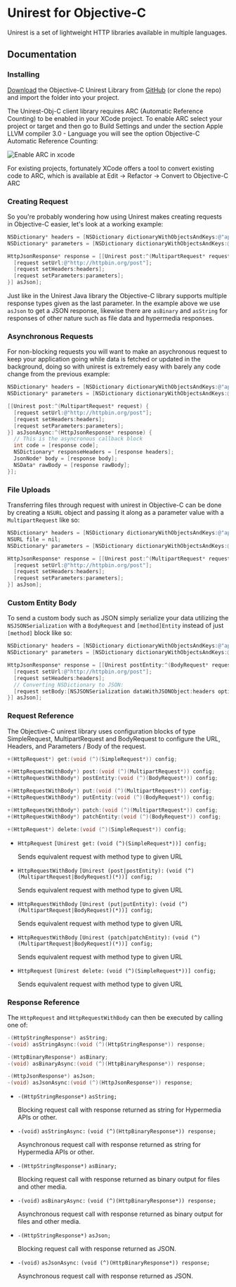 # Unirest for Objective-C

Unirest is a set of lightweight HTTP libraries available in multiple languages.

Documentation
-------------------

### Installing
<a href="https://github.com/Mashape/unirest-obj-c/archive/master.zip">Download</a> the Objective-C Unirest Library from <a href="https://github.com/Mashape/unirest-obj-c">GitHub</a> (or clone the repo) and import the folder into your project.

The Unirest-Obj-C client library requires ARC (Automatic Reference Counting) to be enabled in your XCode project. To enable ARC select your project or target and then go to Build Settings and under the section Apple LLVM compiler 3.0 - Language you will see the option Objective-C Automatic Reference Counting:

<img src="http://unirest.io/img/arc-enable.png" alt="Enable ARC in xcode"/>

For existing projects, fortunately XCode offers a tool to convert existing code to ARC, which is available at Edit -> Refactor  -> Convert to Objective-C ARC

### Creating Request
So you're probably wondering how using Unirest makes creating requests in Objective-C easier, let's look at a working example:

```objective-c
NSDictionary* headers = [NSDictionary dictionaryWithObjectsAndKeys:@"application/json", @"accept", nil];
NSDictionary* parameters = [NSDictionary dictionaryWithObjectsAndKeys:@"value", @"parameter", @"bar", @"foo", nil];

HttpJsonResponse* response = [[Unirest post:^(MultipartRequest* request) {
  [request setUrl:@"http://httpbin.org/post"];
  [request setHeaders:headers];
  [request setParameters:parameters];
}] asJson];
```
    
Just like in the Unirest Java library the Objective-C library supports multiple response types given as the last parameter. In the example above we use `asJson` to get a JSON response, likewise there are `asBinary` and `asString` for responses of other nature such as file data and hypermedia responses.

### Asynchronous Requests
For non-blocking requests you will want to make an asychronous request to keep your application going while data is fetched or updated in the background, doing so with unirest is extremely easy with barely any code change from the previous example:

```objective-c
NSDictionary* headers = [NSDictionary dictionaryWithObjectsAndKeys:@"application/json", @"accept", nil];
NSDictionary* parameters = [NSDictionary dictionaryWithObjectsAndKeys:@"value", @"parameter", @"bar", @"foo", nil];

[[Unirest post:^(MultipartRequest* request) {
  [request setUrl:@"http://httpbin.org/post"];
  [request setHeaders:headers];
  [request setParameters:parameters];
}] asJsonAsync:^(HttpJsonResponse* response) {
  // This is the asyncronous callback block
  int code = [response code];
  NSDictionary* responseHeaders = [response headers];
  JsonNode* body = [response body];
  NSData* rawBody = [response rawBody];
}];
```

### File Uploads
Transferring files through request with unirest in Objective-C can be done by creating a `NSURL` object and passing it along as a parameter value with a `MultipartRequest` like so:

```objective-c
NSDictionary* headers = [NSDictionary dictionaryWithObjectsAndKeys:@"application/json", @"accept", nil];
NSURL file = nil;
NSDictionary* parameters = [NSDictionary dictionaryWithObjectsAndKeys:@"value", @"parameter", file, @"file", nil];

HttpJsonResponse* response = [[Unirest post:^(MultipartRequest* request) {
  [request setUrl:@"http://httpbin.org/post"];
  [request setHeaders:headers];
  [request setParameters:parameters];
}] asJson];
```
 
### Custom Entity Body
To send a custom body such as JSON simply serialize your data utilizing the `NSJSONSerialization` with a `BodyRequest` and `[method]Entity` instead of just `[method]` block like so:

```objective-c
NSDictionary* headers = [NSDictionary dictionaryWithObjectsAndKeys:@"application/json", @"accept", nil];
NSDictionary* parameters = [NSDictionary dictionaryWithObjectsAndKeys:@"value", @"parameter", @"bar", @"foo", nil];

HttpJsonResponse* response = [[Unirest postEntity:^(BodyRequest* request) {
  [request setUrl:@"http://httpbin.org/post"];
  [request setHeaders:headers];
  // Converting NSDictionary to JSON:
  [request setBody:[NSJSONSerialization dataWithJSONObject:headers options:0 error:nil]];
}] asJson];
```

### Request Reference
The Objective-C unirest library uses configuration blocks of type SimpleRequest, MultipartRequest and BodyRequest to configure the URL, Headers, and Parameters / Body of the request.

```objective-c
+(HttpRequest*) get:(void (^)(SimpleRequest*)) config;

+(HttpRequestWithBody*) post:(void (^)(MultipartRequest*)) config;
+(HttpRequestWithBody*) postEntity:(void (^)(BodyRequest*)) config;

+(HttpRequestWithBody*) put:(void (^)(MultipartRequest*)) config;
+(HttpRequestWithBody*) putEntity:(void (^)(BodyRequest*)) config;

+(HttpRequestWithBody*) patch:(void (^)(MultipartRequest*)) config;
+(HttpRequestWithBody*) patchEntity:(void (^)(BodyRequest*)) config;

+(HttpRequest*) delete:(void (^)(SimpleRequest*)) config;
```

- `HttpRequest` `[Unirest get:` `(void (^)(SimpleRequest*))] config;`  
  
  Sends equivalent request with method type to given URL
- `HttpRequestWithBody` `[Unirest (post|postEntity):` `(void (^)(MultipartRequest|BodyRequest)(*))] config;`  
  
  Sends equivalent request with method type to given URL
- `HttpRequestWithBody` `[Unirest (put|putEntity):` `(void (^)(MultipartRequest|BodyRequest)(*))] config;`  
  
  Sends equivalent request with method type to given URL
- `HttpRequestWithBody` `[Unirest (patch|patchEntity):` `(void (^)(MultipartRequest|BodyRequest)(*))] config;`  
  
  Sends equivalent request with method type to given URL
- `HttpRequest` `[Unirest delete:` `(void (^)(SimpleRequest*))] config;`  
  
  Sends equivalent request with method type to given URL


### Response Reference
The `HttpRequest` and `HttpRequestWithBody` can then be executed by calling one of:

```objective-c
-(HttpStringResponse*) asString;
-(void) asStringAsync:(void (^)(HttpStringResponse*)) response;

-(HttpBinaryResponse*) asBinary;
-(void) asBinaryAsync:(void (^)(HttpBinaryResponse*)) response;

-(HttpJsonResponse*) asJson;
-(void) asJsonAsync:(void (^)(HttpJsonResponse*)) response;
```

- `-(HttpStringResponse*)` `asString;`  
  
  Blocking request call with response returned as string for Hypermedia APIs or other.
- `-(void)` `asStringAsync:` `(void (^)(HttpBinaryResponse*)) response;`  
  
  Asynchronous request call with response returned as string for Hypermedia APIs or other.
- `-(HttpStringResponse*)` `asBinary;`  
  
  Blocking request call with response returned as binary output for files and other media.
- `-(void)` `asBinaryAsync:` `(void (^)(HttpBinaryResponse*)) response;`  
  
  Asynchronous request call with response returned as binary output for files and other media.
- `-(HttpStringResponse*)` `asJson;`  
  
  Blocking request call with response returned as JSON.
- `-(void)` `asJsonAsync:` `(void (^)(HttpBinaryResponse*)) response;`  
  
  Asynchronous request call with response returned as JSON.
